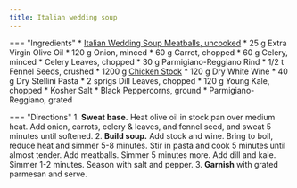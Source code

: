 ```yaml
---
title: Italian wedding soup
---
```

=== "Ingredients"
    * [Italian Wedding Soup Meatballs, uncooked](italian-wedding-soup-meatballs.md)
    * 25 g Extra Virgin Olive Oil
    * 120 g Onion, minced
    * 60 g Carrot, chopped
    * 60 g Celery, minced
    * Celery Leaves, chopped
    * 30 g Parmigiano-Reggiano Rind
    * 1/2 t Fennel Seeds, crushed
    * 1200 g [Chicken Stock](../stocks/meat-stock.md)
    * 120 g Dry White Wine
    * 40 g Dry Stellini Pasta
    * 2 sprigs Dill Leaves, chopped
    * 120 g Young Kale, chopped
    * Kosher Salt
    * Black Peppercorns, ground
    * Parmigiano-Reggiano, grated

=== "Directions"
    1. **Sweat base.** Heat olive oil in stock pan over medium heat. Add onion, carrots, celery & leaves, and fennel seed, and sweat 5 minutes until softened.
    2. **Build soup.** Add stock and wine. Bring to boil, reduce heat and simmer 5-8 minutes. Stir in pasta and cook 5 minutes until almost tender. Add meatballs. Simmer 5 minutes more. Add dill and kale. Simmer 1-2 minutes. Season with salt and pepper.
    3. **Garnish** with grated parmesan and serve.

[^1]:
    Ash, John. ["Recipes: My Mad Men Menu."](https://chefjohnash.com/recipes-my-mad-men-menu/) *Chef John Ash.* December 2020.
